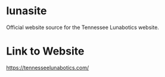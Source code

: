 # lunasite
Official website source for the Tennessee Lunabotics website.

# Link to Website
https://tennesseelunabotics.com/
